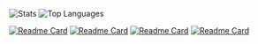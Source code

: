 ![Stats](https://github-readme-stats.vercel.app/api?username=Ju1-js&count_private=true&show_icons=true&theme=merko&border_radius=10&border_color=0A0F0B)
![Top Languages](https://github-readme-stats.vercel.app/api/top-langs?username=Ju1-js&count_private=true&show_icons=true&theme=merko&border_radius=10&border_color=0A0F0B)

[![Readme Card](https://github-readme-stats.vercel.app/api/pin/?username=Ju1-js&repo=EZBlocker-Reloaded&show_icons=true&theme=merko&border_radius=10&border_color=0A0F0B)](https://github.com/Ju1-js/EZBlocker-Reloaded)
[![Readme Card](https://github-readme-stats.vercel.app/api/pin/?username=Ju1-js&repo=Ju1-js.github.io&show_icons=true&theme=merko&border_radius=10&border_color=0A0F0B)](https://Ju1-js.github.io)
[![Readme Card](https://github-readme-stats.vercel.app/api/pin/?username=Ju1-js&repo=Sit-Anywhere&show_icons=true&theme=merko&border_radius=10&border_color=0A0F0B)](https://Ju1-js.github.io/Sit-Anywhere)
[![Readme Card](https://github-readme-stats.vercel.app/api/pin/?username=Ju1-js&repo=Ju1-js&show_icons=true&theme=merko&border_radius=10&border_color=0A0F0B)](https://github.com/Ju1-js/Ju1-js)
